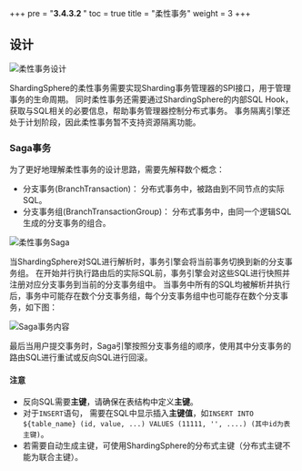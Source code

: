 +++
pre = "<b>3.4.3.2 </b>"
toc = true
title = "柔性事务"
weight = 3
+++

## 设计

![柔性事务设计](https://shardingsphere.apache.org/document/current/img/transaction/transaction-base-design_cn.png)

ShardingSphere的柔性事务需要实现Sharding事务管理器的SPI接口，用于管理事务的生命周期。
同时柔性事务还需要通过ShardingSphere的内部SQL Hook，获取与SQL相关的必要信息，帮助事务管理器控制分布式事务。
事务隔离引擎还处于计划阶段，因此柔性事务暂不支持资源隔离功能。

### Saga事务

为了更好地理解柔性事务的设计思路，需要先解释数个概念：

* 分支事务(BranchTransaction)： 分布式事务中，被路由到不同节点的实际SQL。
* 分支事务组(BranchTransactionGroup)： 分布式事务中，由同一个逻辑SQL生成的分支事务的组合。

![柔性事务Saga](https://shardingsphere.apache.org/document/current/img/transaction/saga-transaction-saga-design_cn.jpg)

当ShardingSphere对SQL进行解析时，事务引擎会将当前事务切换到新的分支事务组。
在开始并行执行路由后的实际SQL前，事务引擎会对这些SQL进行快照并注册对应分支事务到当前的分支事务组中。
当事务中所有的SQL均被解析并执行后，事务中可能存在数个分支事务组，每个分支事务组中也可能存在数个分支事务，如下图：

![Saga事务内容](https://shardingsphere.apache.org/document/current/img/transaction/saga-transaction-context_cn.jpg)

最后当用户提交事务时，Saga引擎按照分支事务组的顺序，使用其中分支事务的路由SQL进行重试或反向SQL进行回滚。

#### 注意
* 反向SQL需要**主键**，请确保在表结构中定义**主键**。
* 对于`INSERT`语句， 需要在SQL中显示插入**主键值**，如`INSERT INTO ${table_name} (id, value, ...) VALUES (11111, '', ....) (其中id为表主键)`。
* 若需要自动生成主键，可使用ShardingSphere的分布式主键（分布式主键不能为联合主键）。
